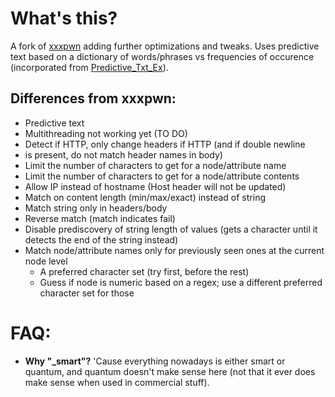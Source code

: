 # What's this?

A fork of [xxxpwn](https://github.com/feakk/xxxpwn) adding further
optimizations and tweaks. Uses predictive text based on a dictionary of
words/phrases vs frequencies of occurence (incorporated from
[Predictive_Txt_Ex](https://github.com/nyghtowl/Predictive_Txt_Ex)).

## Differences from xxxpwn:

  * Predictive text
  * Multithreading not working yet (TO DO)
  * Detect if HTTP, only change headers if HTTP (and if double newline
  * is present, do not match header names in body)
  * Limit the number of characters to get for a node/attribute name
  * Limit the number of characters to get for a node/attribute contents
  * Allow IP instead of hostname (Host header will not be updated)
  * Match on content length (min/max/exact) instead of string
  * Match string only in headers/body
  * Reverse match (match indicates fail)
  * Disable prediscovery of string length of values (gets a character until it detects the end of the string instead)
  * Match node/attribute names only for previously seen ones at the current node level
	* A preferred character set (try first, before the rest)
	* Guess if node is numeric based on a regex; use a different preferred character set for those

# FAQ:

  * **Why "_smart"?** 'Cause everything nowadays is either smart or quantum, and quantum doesn't make sense here (not that it ever does make sense when used in commercial stuff).
